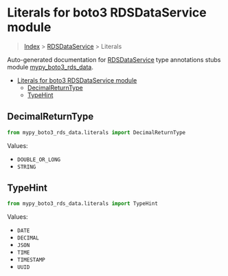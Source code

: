 # Literals for boto3 RDSDataService module

> [Index](../index.md) > [RDSDataService](./index.md) > Literals

Auto-generated documentation for [RDSDataService](https://boto3.amazonaws.com/v1/documentation/api/latest/reference/services/rds-data.html#RDSDataService)
type annotations stubs module [mypy_boto3_rds_data](https://pypi.org/project/mypy-boto3-rds-data/).

- [Literals for boto3 RDSDataService module](#literals-for-boto3-rdsdataservice-module)
  - [DecimalReturnType](#decimalreturntype)
  - [TypeHint](#typehint)

## DecimalReturnType

```python
from mypy_boto3_rds_data.literals import DecimalReturnType
```

Values:

- `DOUBLE_OR_LONG`
- `STRING`

## TypeHint

```python
from mypy_boto3_rds_data.literals import TypeHint
```

Values:

- `DATE`
- `DECIMAL`
- `JSON`
- `TIME`
- `TIMESTAMP`
- `UUID`
